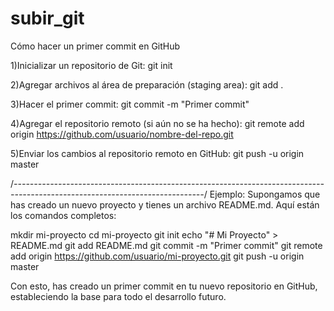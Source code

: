 # subir_git
Cómo hacer un primer commit en GitHub

1)Inicializar un repositorio de Git:
git init

2)Agregar archivos al área de preparación (staging area):
git add .

3)Hacer el primer commit:
git commit -m "Primer commit"

4)Agregar el repositorio remoto (si aún no se ha hecho):
git remote add origin https://github.com/usuario/nombre-del-repo.git

5)Enviar los cambios al repositorio remoto en GitHub:
git push -u origin master

/*-----------------------------------------------------------------------------------------------------------------------------*/
Ejemplo:
Supongamos que has creado un nuevo proyecto y tienes un archivo README.md. Aquí están los comandos completos:

mkdir mi-proyecto
cd mi-proyecto
git init
echo "# Mi Proyecto" > README.md
git add README.md
git commit -m "Primer commit"
git remote add origin https://github.com/usuario/mi-proyecto.git
git push -u origin master

Con esto, has creado un primer commit en tu nuevo repositorio en GitHub, estableciendo la base para todo el desarrollo futuro.
